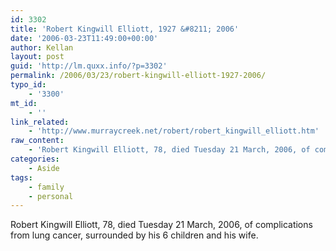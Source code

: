 ```yaml
---
id: 3302
title: 'Robert Kingwill Elliott, 1927 &#8211; 2006'
date: '2006-03-23T11:49:00+00:00'
author: Kellan
layout: post
guid: 'http://lm.quxx.info/?p=3302'
permalink: /2006/03/23/robert-kingwill-elliott-1927-2006/
typo_id:
    - '3300'
mt_id:
    - ''
link_related:
    - 'http://www.murraycreek.net/robert/robert_kingwill_elliott.htm'
raw_content:
    - 'Robert Kingwill Elliott, 78, died Tuesday 21 March, 2006, of complications from lung cancer, surrounded by his 6 children and his wife.'
categories:
    - Aside
tags:
    - family
    - personal
---
```


Robert Kingwill Elliott, 78, died Tuesday 21 March, 2006, of complications from lung cancer, surrounded by his 6 children and his wife.